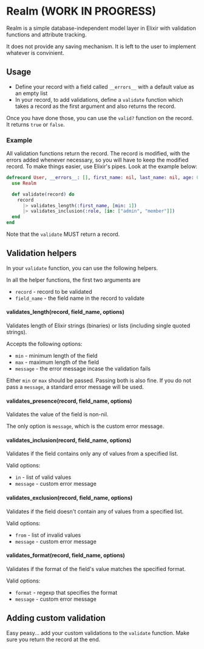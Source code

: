 # Realm (WORK IN PROGRESS)

Realm is a simple database-independent model layer in Elixir with validation functions and attribute tracking.

It does not provide any saving mechanism. It is left to the user to implement whatever is convinient.


## Usage

* Define your record with a field called `__errors__` with a default value as an empty list
* In your record, to add validations, define a `validate` function which takes a record as the first argument and also returns the record.


Once you have done those, you can use the `valid?` function on the record. It returns `true` or `false`.


### Example

All validation functions return the record. The record is modified, with the errors added whenever necessary, so you will have to keep the modified record. To make things easier, use Elixir's pipes. Look at the example below:

```elixir
defrecord User, __errors__: [], first_name: nil, last_name: nil, age: 0, role: "member" do
  use Realm

  def validate(record) do
    record
      |> validates_length(:first_name, [min: 1])
      |> validates_inclusion(:role, [in: ["admin", "member"]])
  end
end
```

Note that the `validate` MUST return a record.

## Validation helpers

In your `validate` function, you can use the following helpers.

In all the helper functions, the first two arguments are

* `record` - record to be validated
* `field_name` - the field name in the record to validate

#### validates_length(record, field_name, options)

Validates length of Elixir strings (binaries) or lists (including single quoted strings).

Accepts the following options:

* `min` - minimum length of the field
* `max` - maximum length of the field
* `message` - the error message incase the validation fails

Either `min` or `max` should be passed. Passing both is also fine.
If you do not pass a `message`, a standard error message will be used.

#### validates_presence(record, field_name, options)

Validates the value of the field is non-nil.

The only option is `message`, which is the custom error message.

#### validates_inclusion(record, field_name, options)

Validates if the field contains only any of values from a specified list.

Valid options:

* `in` - list of valid values
* `message` - custom error message

#### validates_exclusion(record, field_name, options)

Validates if the field doesn't contain any of values from a specified list.

Valid options:

* `from` - list of invalid values
* `message` - custom error message

#### validates_format(record, field_name, options)

Validates if the format of the field's value matches the specified format.

Valid options:

* `format` - regexp that specifies the format
* `message` - custom error message


## Adding custom validation

Easy peasy... add your custom validations to the `validate` function. Make sure you return the record at the end.

